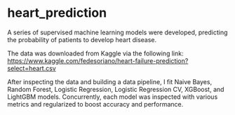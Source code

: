 # heart_prediction

A series of supervised machine learning models were developed, predicting the probability of patients to develop heart disease.

The data was downloaded from Kaggle via the following link: 
https://www.kaggle.com/fedesoriano/heart-failure-prediction?select=heart.csv 

After inspecting the data and building a data pipeline, I fit Naive Bayes, Random Forest, Logistic Regression, Logistic Regression CV, XGBoost, and LightGBM models. Concurrently, each model was inspected with various metrics and regularized to boost accuracy and performance. 

